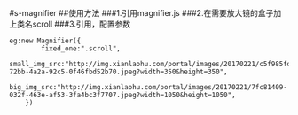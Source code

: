 #s-magnifier
##使用方法
###1.引用magnifier.js 
###2.在需要放大镜的盒子加上类名scroll 
###3.引用，配置参数

```
eg:new Magnifier({
		fixed_one:".scroll",
		small_img_src:"http://img.xianlaohu.com/portal/images/20170221/c5f985fd-72bb-4a2a-92c5-0f46fbd52b70.jpeg?width=350&height=350",
		big_img_src:"http://img.xianlaohu.com/portal/images/20170221/7fc81409-032f-463e-af53-3fa4bc3f7707.jpeg?width=1050&height=1050",
	})
```